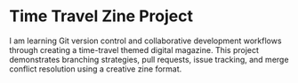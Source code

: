 # Time Travel Zine Project

I am learning Git version control and collaborative development workflows through creating a time-travel themed digital magazine. This project demonstrates branching strategies, pull requests, issue tracking, and merge conflict resolution using a creative zine format.